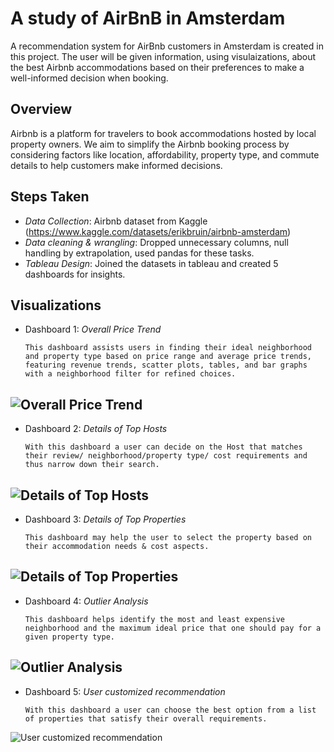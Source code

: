 
# A study of AirBnB in Amsterdam

A recommendation system for AirBnb customers in Amsterdam is created in this project. The user will be given information, using visulaizations, about the best Airbnb accommodations based on their preferences to make a well-informed decision when booking.


## Overview
Airbnb is a platform for travelers to book accommodations hosted by local property owners. We aim to simplify the Airbnb booking process by considering factors like location, affordability, property type, and commute details to help customers make informed decisions.





## Steps Taken  

- *Data Collection*: Airbnb dataset from Kaggle (https://www.kaggle.com/datasets/erikbruin/airbnb-amsterdam) 
- *Data cleaning & wrangling*: Dropped unnecessary columns, null handling by extrapolation, used pandas for these tasks.
- *Tableau Design*: Joined the datasets in tableau and created 5 dashboards for insights.
      
## Visualizations

- Dashboard 1: *Overall Price Trend* 

      This dashboard assists users in finding their ideal neighborhood and property type based on price range and average price trends, featuring revenue trends, scatter plots, tables, and bar graphs with a neighborhood filter for refined choices.

![Overall Price Trend](https://github.com/swethasubu93/Data-Visualization-Project/assets/109064336/2c13b22a-a759-4f25-94ba-b3c9813409b5)
----
- Dashboard 2: *Details of Top Hosts*

      With this dashboard a user can decide on the Host that matches their review/ neighborhood/property type/ cost requirements and thus narrow down their search.

![Details of Top Hosts](https://github.com/swethasubu93/Data-Visualization-Project/assets/109064336/ef23ce49-b2e8-4ca3-b799-bfa6a2e86b5c)
----
- Dashboard 3: *Details of Top Properties*

      This dashboard may help the user to select the property based on their accommodation needs & cost aspects. 

![Details of Top Properties](https://github.com/swethasubu93/Data-Visualization-Project/assets/109064336/2c0cbb7f-fac7-40d8-a254-2d025dac9faf)
----
- Dashboard 4: *Outlier Analysis*

      This dashboard helps identify the most and least expensive neighborhood and the maximum ideal price that one should pay for a given property type.

![Outlier Analysis](https://github.com/swethasubu93/Data-Visualization-Project/assets/109064336/4e81ff81-9182-43ac-a7d7-de71cf2816f4)
---
- Dashboard 5: *User customized recommendation*

      With this dashboard a user can choose the best option from a list of properties that satisfy their overall requirements.

![User customized recommendation](https://github.com/swethasubu93/Data-Visualization-Project/assets/109064336/5b42ac2d-00a8-4ca5-bfc1-8c9c608b1049)



